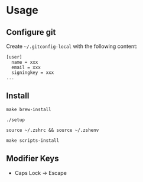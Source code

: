 # Usage

## Configure git

Create `~/.gitconfig-local` with the following content:

```
[user]
  name = xxx
  email = xxx
  signingkey = xxx
...
```

## Install

```
make brew-install 
```

```
./setup
```

```
source ~/.zshrc && source ~/.zshenv
```

```
make scripts-install 
```

## Modifier Keys

- Caps Lock -> Escape
